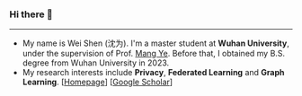 ### Hi there 👋
***
- My name is Wei Shen (沈为). I'm a master student at **Wuhan University**, under the supervision of Prof. [Mang Ye](https://scholar.google.com.hk/citations?user=j-HxRy0AAAAJ&hl=zh-CN&oi=ao). Before that, I obtained my B.S. degree from Wuhan University in 2023.
- My research interests include **Privacy**, **Federated Learning** and **Graph Learning**. [[Homepage](https://shentt67.github.io/)] [[Google Scholar](https://scholar.google.com.hk/citations?user=fRwq42IAAAAJ&hl=zh-CN)] 
